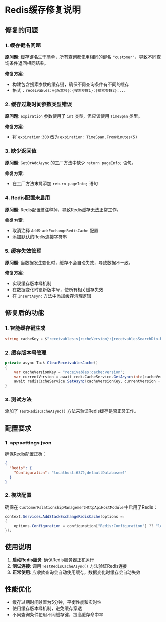 # Redis缓存修复说明

## 修复的问题

### 1. 缓存键名问题
**原问题**: 缓存键名过于简单，所有查询都使用相同的键名 `"customer"`，导致不同查询条件返回相同结果。

**修复方案**: 
- 构建包含搜索参数的缓存键，确保不同查询条件有不同的缓存
- 格式：`receivables:v{版本号}:{搜索参数1}:{搜索参数2}:...`

### 2. 缓存过期时间参数类型错误
**原问题**: `expiration` 参数使用了 `int` 类型，但应该使用 `TimeSpan` 类型。

**修复方案**: 
- 将 `expiration:300` 改为 `expiration: TimeSpan.FromMinutes(5)`

### 3. 缺少返回值
**原问题**: `GetOrAddAsync` 的工厂方法中缺少 `return pageInfo;` 语句。

**修复方案**: 
- 在工厂方法末尾添加 `return pageInfo;` 语句

### 4. Redis配置未启用
**原问题**: Redis配置被注释掉，导致Redis缓存无法正常工作。

**修复方案**: 
- 取消注释 `AddStackExchangeRedisCache` 配置
- 添加默认的Redis连接字符串

### 5. 缓存失效管理
**原问题**: 当数据发生变化时，缓存不会自动失效，导致数据不一致。

**修复方案**: 
- 实现缓存版本号机制
- 在数据变化时更新版本号，使所有相关缓存失效
- 在 `InsertAsync` 方法中添加缓存清理逻辑

## 修复后的功能

### 1. 智能缓存键生成
```csharp
string cacheKey = $"receivables:v{cacheVersion}:{receivablesSearchDto.ReceivableCode}:{receivablesSearchDto.StartTime}:{receivablesSearchDto.EndTime}:{receivablesSearchDto.UserId}:{receivablesSearchDto.CustomerId}:{receivablesSearchDto.ContractId}:{receivablesSearchDto.ReceivablePay}:{receivablesSearchDto.PageIndex}:{receivablesSearchDto.PageSize}";
```

### 2. 缓存版本号管理
```csharp
private async Task ClearReceivablesCache()
{
    var cacheVersionKey = "receivables:cache:version";
    var currentVersion = await redisCacheService.GetAsync<int>(cacheVersionKey);
    await redisCacheService.SetAsync(cacheVersionKey, currentVersion + 1, TimeSpan.FromDays(30));
}
```

### 3. 测试方法
添加了 `TestRedisCacheAsync()` 方法来验证Redis缓存是否正常工作。

## 配置要求

### 1. appsettings.json
确保Redis配置正确：
```json
{
  "Redis": {
    "Configuration": "localhost:6379,defaultDatabase=0"
  }
}
```

### 2. 模块配置
确保在 `CustomerRelationshipManagementHttpApiHostModule` 中启用了Redis：
```csharp
context.Services.AddStackExchangeRedisCache(options =>
{
    options.Configuration = configuration["Redis:Configuration"] ?? "localhost:6379";
});
```

## 使用说明

1. **启动Redis服务**: 确保Redis服务器正在运行
2. **测试连接**: 调用 `TestRedisCacheAsync()` 方法验证Redis连接
3. **正常使用**: 应收款查询会自动使用缓存，数据变化时缓存会自动失效

## 性能优化

- 缓存过期时间设置为5分钟，平衡性能和实时性
- 使用缓存版本号机制，避免缓存穿透
- 不同查询条件使用不同缓存键，提高缓存命中率 